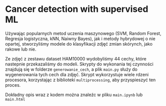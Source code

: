 # Cancer detection with supervised ML
Używając popularnych metod uczenia maszynowego (SVM, Random Forest, Regresja logistyczna, kNN, Naiwny Bayes), jak i metody hybrydowej o nie opartej, stworzyliśmy modele do klasyfikacji zdjęć zmian skórynch, jako rakowe lub nie.

Ze zdjęć z zestawu dataset HAM10000 wydobyliśmy 44 cechy, które nastepnie przekazaliśmy do modeli. Skrypty do wykonania tej czynności znajdują się w folderze `generowanie_cech`, a plik `main.py` służy do wygenerowania tych cech dla zdjęć. Skrypt wykorzystuje wiele rdzeni procesora, korzystając z biblioteki `multiprocessing`, aby przyspieszyć ten proces.

Dokładny opis wraz z kodem można znaleźc w pliku `main.ipynb` lub `main.html`
